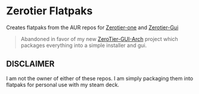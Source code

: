 # Zerotier Flatpaks
Creates flatpaks from the AUR repos for [Zerotier-one](https://archlinux.org/packages/extra/x86_64/zerotier-one/) and [Zerotier-Gui](https://aur.archlinux.org/packages/zerotier-gui-git)
> Abandoned in favor of my new [ZeroTier-GUI-Arch](https://github.com/aaron777collins/ZeroTier-GUI-Arch) project which packages everything into a simple installer and gui.

## DISCLAIMER
I am not the owner of either of these repos. I am simply packaging them into flatpaks for personal use with my steam deck.
